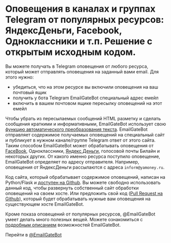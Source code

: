 # Оповещения в каналах и группах Telegram от популярных ресурсов: ЯндексДеньги, Facebook, Одноклассники и т.п. Решение с открытым исходным кодом.

Вы можете получать в Telegram оповещения от любого ресурса, который может отправлять оповещения на заданный вами email. Для этого нужно:

- убедиться, что на этом ресурсе вы включили оповещения на ваш почтовый ящик
- получить у бота Telegram EmailGateBot специальный адрес емейл
- включить в вашем почтовом ящике пересылку оповещений на этот емейл

Чтобы убрать из пересылаемых сообщений HTML разметку и сделать сообщения краткими и информативными,
EmailGateBot использует свою [функцию автоматического преобразования текста](text_conversion.md).
EmailGateBot отправляет содержимое получаемых оповещений на специальный сайт и публикует в нужном канале/группе Telegram ответ от этого сайта.
Таким способом EmailGateBot может обрабатывать оповещения от [FaceBook](fb/guide.md), Одноклассники, [Яндекс Деньги](ym/guide.md), голосовой почты Билайн и некоторых других.
От какого именно ресурса поступило оповещение, EmailGateBot определяет по адресу отправителя.
Например, оповещения от ЯндексДеньги рассылаются с адреса `inform@yamoney.ru`.

Код сайта, который обрабатывает содержимое оповещений, написан на Python/Flask и
[доступен на Github](https://github.com/vb64/telegram.email.notify/blob/master/README-ru.md).
Вы можете свободно использовать данный код, чтобы развернуть собственный сайт обработки оповещений на своем хосте.
Или предложить свой код ([Pull Request на Github](https://habr.com/ru/post/125999/)),
который будет обрабатывать нужные вам оповещения на существующем хосте EmailGateBot.

Кроме показа оповещений от популярных ресурсов, @EmailGateBot умеет делать много полезных вещей.
Можете ознакомиться с [подробным описанием](guide.md) возможностей EmailGateBot.

Перейти в [@EmailGateBot](http://t.me/EmailGateBot?start=utm_KDaxQG000_github-ru-transform)
